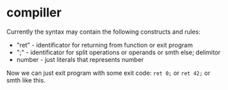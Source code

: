 # compiller

Currently the syntax may contain the following constructs and rules:
* "ret" - identificator for returning from function or exit program
* ";" - identificator for split operations or operands or smth else; delimitor
* number - just literals that represents number

Now we can just exit program with some exit code:
```ret 0;``` or ```ret 42;``` or smth like this.